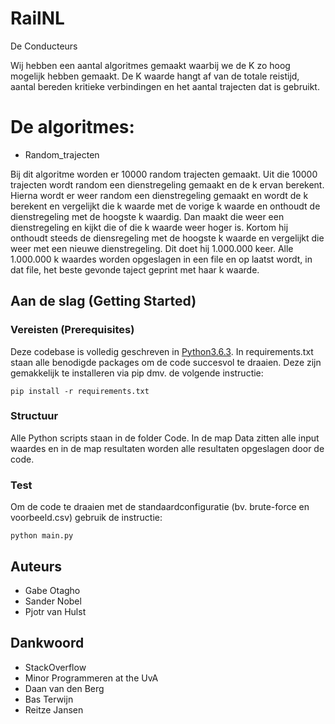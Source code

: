 # RailNL
De Conducteurs

Wij hebben een aantal algoritmes gemaakt waarbij we de K zo hoog mogelijk hebben gemaakt. De K waarde hangt af van de totale reistijd, aantal bereden kritieke verbindingen en het aantal trajecten dat is gebruikt.

# De algoritmes:

- Random_trajecten

Bij dit algoritme worden er 10000 random trajecten gemaakt. Uit die 10000 trajecten wordt random een dienstregeling gemaakt en de k ervan berekent. Hierna wordt er weer random een dienstregeling gemaakt en wordt de k berekent en vergelijkt die k waarde met de vorige k waarde en onthoudt de dienstregeling met de hoogste k waardig. Dan maakt die weer een dienstregeling en kijkt die of die k waarde weer hoger is. Kortom hij onthoudt steeds de diensregeling met de hoogste k waarde en vergelijkt die weer met een nieuwe dienstregeling. Dit doet hij 1.000.000 keer. Alle 1.000.000 k waardes worden opgeslagen in een file en op laatst wordt, in dat file, het beste gevonde taject geprint met haar k waarde.


## Aan de slag (Getting Started)

### Vereisten (Prerequisites)

Deze codebase is volledig geschreven in [Python3.6.3](https://www.python.org/downloads/). In requirements.txt staan alle benodigde packages om de code succesvol te draaien. Deze zijn gemakkelijk te installeren via pip dmv. de volgende instructie:

```
pip install -r requirements.txt
```

### Structuur

Alle Python scripts staan in de folder Code. In de map Data zitten alle input waardes en in de map resultaten worden alle resultaten opgeslagen door de code.

### Test

Om de code te draaien met de standaardconfiguratie (bv. brute-force en voorbeeld.csv) gebruik de instructie:

```
python main.py
```

## Auteurs

*   Gabe Otagho
*   Sander Nobel
*   Pjotr van Hulst


## Dankwoord

* StackOverflow
* Minor Programmeren at the UvA
* Daan van den Berg   
* Bas Terwijn
* Reitze Jansen
